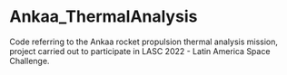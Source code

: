 # Ankaa_ThermalAnalysis
Code referring to the Ankaa rocket propulsion thermal analysis mission, project carried out to participate in LASC 2022 - Latin America Space Challenge.
